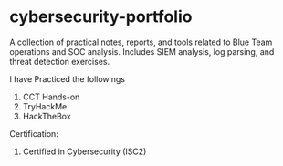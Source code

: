 # cybersecurity-portfolio
A collection of practical notes, reports, and tools related to Blue Team operations and SOC analysis. Includes SIEM analysis, log parsing, and threat detection exercises.

I have Practiced the followings
1. CCT Hands-on
2. TryHackMe
3. HackTheBox

Certification:
1. Certified in Cybersecurity (ISC2)
